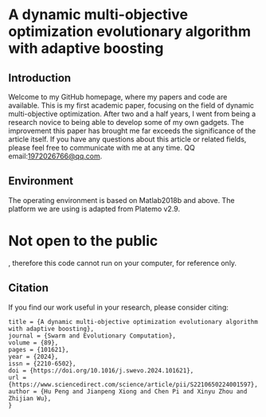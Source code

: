 A dynamic multi-objective optimization evolutionary algorithm with adaptive boosting
======
Introduction
-------
Welcome to my GitHub homepage, where my papers and code are available. 
This is my first academic paper, focusing on the field of dynamic multi-objective optimization. After two and a half years, I went from being a research novice to being able to develop some of my own gadgets. 
The improvement this paper has brought me far exceeds the significance of the article itself.
If you have any questions about this article or related fields, please feel free to communicate with me at any time. QQ email:1972026766@qq.com.

Environment
---
The operating environment is based on Matlab2018b and above. 
The platform we are using is adapted from Platemo v2.9. 
# Not open to the public
, therefore this code cannot run on your computer, for reference only.

Citation
-----
If you find our work useful in your research, please consider citing:
```@article{PENG2024101621,
title = {A dynamic multi-objective optimization evolutionary algorithm with adaptive boosting},
journal = {Swarm and Evolutionary Computation},
volume = {89},
pages = {101621},
year = {2024},
issn = {2210-6502},
doi = {https://doi.org/10.1016/j.swevo.2024.101621},
url = {https://www.sciencedirect.com/science/article/pii/S2210650224001597},
author = {Hu Peng and Jianpeng Xiong and Chen Pi and Xinyu Zhou and Zhijian Wu},
}

